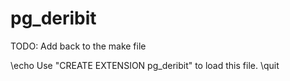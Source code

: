 # pg_deribit

TODO: Add back to the make file

\echo Use "CREATE EXTENSION pg_deribit" to load this file. \quit
